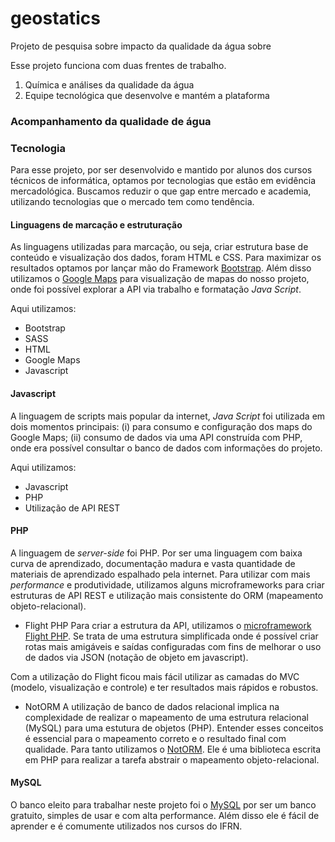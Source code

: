 # geostatics
Projeto de pesquisa sobre impacto da qualidade da água sobre


Esse projeto funciona com duas frentes de trabalho.

1. Química e análises da qualidade da água
2. Equipe tecnológica que desenvolve e mantém a plataforma

### Acompanhamento da qualidade de água

### Tecnologia

Para esse projeto, por ser desenvolvido e mantido por alunos dos cursos técnicos de informática, optamos por tecnologias que estão em evidência mercadológica. Buscamos reduzir o que gap entre mercado e academia, utilizando tecnologias que o mercado tem como tendência.

#### Linguagens de marcação e estruturação

As linguagens utilizadas para marcação, ou seja, criar estrutura base de conteúdo e visualização dos dados, foram HTML e CSS. Para maximizar os resultados optamos por lançar mão do Framework [Bootstrap](https://getbootstrap.com.br). Além disso utilizamos o [Google Maps](https://developers.google.com/maps/documentation) para visualização de mapas do nosso projeto, onde foi possível explorar a API via trabalho e formatação *Java Script*.

Aqui utilizamos:
- Bootstrap
- SASS
- HTML
- Google Maps
- Javascript

#### Javascript

A linguagem de scripts mais popular da internet, *Java Script* foi utilizada em dois momentos principais: (i) para consumo e configuração dos maps do Google Maps; (ii) consumo de dados via uma API construída com PHP, onde era possível consultar o banco de dados com informações do projeto.

Aqui utilizamos:
- Javascript
- PHP
- Utilização de API REST


#### PHP

A linguagem de *server-side* foi PHP. Por ser uma linguagem com baixa curva de aprendizado, documentação madura e vasta quantidade de materiais de aprendizado espalhado pela internet. Para utilizar com mais *performance* e produtividade, utilizamos alguns microframeworks para criar estruturas de API REST e utilização mais consistente do ORM (mapeamento objeto-relacional).

- Flight PHP
Para criar a estrutura da API, utilizamos o [microframework Flight PHP](https://flightphp.com). Se trata de uma estrutura simplificada onde é possível criar rotas mais amigáveis e saídas configuradas com fins de melhorar o uso de dados via JSON (notação de objeto em javascript).

Com a utilização do Flight ficou mais fácil utilizar as camadas do MVC (modelo, visualização e controle) e ter resultados mais rápidos e robustos.

- NotORM
A utilização de banco de dados relacional implica na complexidade de realizar o mapeamento de uma estrutura relacional (MySQL) para uma estutura de objetos (PHP). Entender esses conceitos é essencial para o mapeamento correto e o resultado final com qualidade. Para tanto utilizamos o [NotORM](https://www.notorm.com). Ele é uma biblioteca escrita em PHP para realizar a tarefa abstrair o mapeamento objeto-relacional.


#### MySQL

O banco eleito para trabalhar neste projeto foi o [MySQL](https://www.mysql.com) por ser um banco gratuito, simples de usar e com alta performance. Além disso ele é fácil de aprender e é comumente utilizados nos cursos do IFRN.



